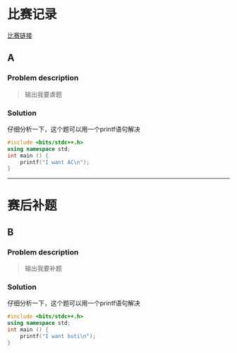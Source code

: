 # 比赛记录

[比赛链接](https://www.codeforces.com)
## A
### Problem description
> 输出我要虐题
### Solution
仔细分析一下，这个题可以用一个printf语句解决
```cpp
#include <bits/stdc++.h>
using namespace std;
int main () {
    printf("I want AC\n");
}
```

***** 
# 赛后补题

## B
### Problem description
> 输出我要补题
### Solution
仔细分析一下，这个题可以用一个printf语句解决
```cpp
#include <bits/stdc++.h>
using namespace std;
int main () {
    printf("I want buti\n");
}
```

